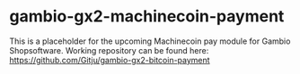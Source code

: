 gambio-gx2-machinecoin-payment
==============================

This is a placeholder for the upcoming Machinecoin pay module for Gambio Shopsoftware. Working repository can be found here: https://github.com/Gitju/gambio-gx2-bitcoin-payment
